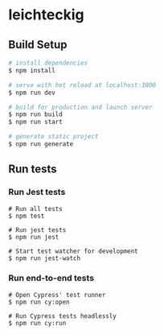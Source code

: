 # leichteckig

## Build Setup

```bash
# install dependencies
$ npm install

# serve with hot reload at localhost:3000
$ npm run dev

# build for production and launch server
$ npm run build
$ npm run start

# generate static project
$ npm run generate
```

## Run tests

### Run Jest tests

```
# Run all tests
$ npm test

# Run jest tests
$ npm run jest

# Start test watcher for development
$ npm run jest-watch
```

### Run end-to-end tests

```
# Open Cypress' test runner
$ npm run cy:open

# Run Cypress tests headlessly
$ npm run cy:run
```
